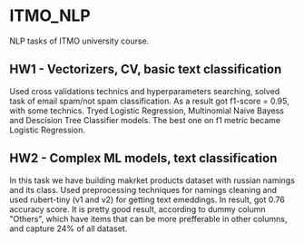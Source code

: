 # ITMO_NLP
NLP tasks of ITMO university course.

## HW1 - Vectorizers, CV, basic text classification
Used cross validations technics and hyperparameters searching, solved task of email spam/not spam classification. As a result got f1-score = 0.95, with some technics.
Tryed Logistic Regression, Multinomial Naive Bayess and Descision Tree Classifier models. The best one on f1 metric became Logistic Regression.

## HW2 - Complex ML models, text classification
In this task we have building makrket products dataset with russian namings and its class. Used preprocessing techniques for namings cleaning and used rubert-tiny (v1 and v2) for getting text emeddings.
In result, got 0.76 accuracy score. It is pretty good result, according to dummy column "Others", which have items that can be more prefferable in other columns, and capture 24% of all dataset.
